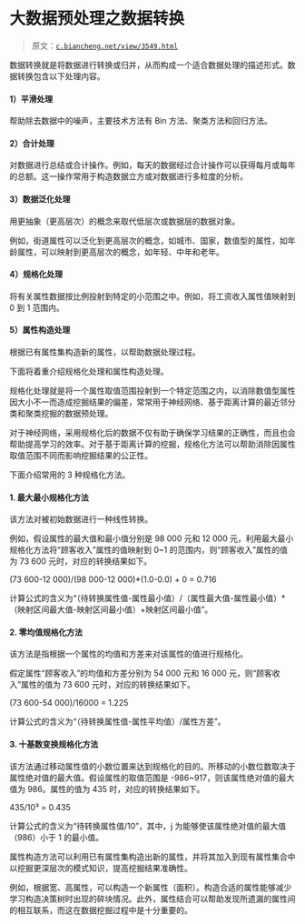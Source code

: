 # 大数据预处理之数据转换

> 原文：[`c.biancheng.net/view/3549.html`](http://c.biancheng.net/view/3549.html)

数据转换就是将数据进行转换或归并，从而构成一个适合数据处理的描述形式。数据转换包含以下处理内容。

#### 1）平滑处理

帮助除去数据中的噪声，主要技术方法有 Bin 方法、聚类方法和回归方法。

#### 2）合计处理

对数据进行总结或合计操作。例如，每天的数据经过合计操作可以获得每月或每年的总额。这一操作常用于构造数据立方或对数据进行多粒度的分析。

#### 3）数据泛化处理

用更抽象（更高层次）的概念来取代低层次或数据层的数据对象。

例如，街道属性可以泛化到更高层次的概念，如城市、国家，数值型的属性，如年龄属性，可以映射到更高层次的概念，如年轻、中年和老年。

#### 4）规格化处理

将有关属性数据按比例投射到特定的小范围之中。例如，将工资收入属性值映射到 0 到 1 范围内。

#### 5）属性构造处理

根据已有属性集构造新的属性，以帮助数据处理过程。

下面将着重介绍规格化处理和属性构造处理。

规格化处理就是将一个属性取值范围投射到一个特定范围之内，以消除数值型属性因大小不一而造成挖掘结果的偏差，常常用于神经网络、基于距离计算的最近邻分类和聚类挖掘的数据预处理。

对于神经网络，采用规格化后的数据不仅有助于确保学习结果的正确性，而且也会帮助提高学习的效率。对于基于距离计算的挖掘，规格化方法可以帮助消除因属性取值范围不同而影响挖掘结果的公正性。

下面介绍常用的 3 种规格化方法。

#### 1\. 最大最小规格化方法

该方法对被初始数据进行一种线性转换。

例如，假设属性的最大值和最小值分别是 98 000 元和 12 000 元，利用最大最小规格化方法将“顾客收入”属性的值映射到 0~1 的范围内，则“顾客收入”属性的值为 73 600 元时，对应的转换结果如下。

(73 600-12 000)/(98 000-12 000)*(1.0-0.0) + 0 = 0.716

计算公式的含义为“（待转换属性值-属性最小值）/（属性最大值-属性最小值）*（映射区间最大值-映射区间最小值）+映射区间最小值”。

#### 2\. 零均值规格化方法

该方法是指根据一个属性的均值和方差来对该属性的值进行规格化。

假定属性“顾客收入”的均值和方差分别为 54 000 元和 16 000 元，则“顾客收入”属性的值为 73 600 元时，对应的转换结果如下。

(73 600-54 000)/16000 = 1.225

计算公式的含义为“（待转换属性值-属性平均值）/属性方差”。

#### 3\. 十基数变换规格化方法

该方法通过移动属性值的小数位置来达到规格化的目的。所移动的小数位数取决于属性绝对值的最大值。假设属性的取值范围是 -986~917，则该属性绝对值的最大值为 986。属性的值为 435 时，对应的转换结果如下。

435/10³ = 0.435

计算公式的含义为“待转换属性值/10”，其中，j 为能够使该属性绝对值的最大值（986）小于 1 的最小值。

属性构造方法可以利用已有属性集构造出新的属性，并将其加入到现有属性集合中以挖掘更深层次的模式知识，提高挖掘结果准确性。

例如，根据宽、高属性，可以构造一个新属性（面积）。构造合适的属性能够减少学习构造决策树时出现的碎块情况。此外，属性结合可以帮助发现所遗漏的属性间的相互联系，而这在数据挖掘过程中是十分重要的。